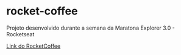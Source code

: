 # rocket-coffee
 Projeto desenvolvido durante a semana da Maratona Explorer 3.0 - Rocketseat

<a href="https://flavioporfirio.github.io/rocket-coffee/">Link do RocketCoffee</a>
